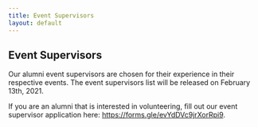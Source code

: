 ```yaml
---
title: Event Supervisors
layout: default
---
```


## Event Supervisors

Our alumni event supervisors are chosen for their experience in their respective events. The event supervisors list will be released on February 13th, 2021.

If you are an alumni that is interested in volunteering, fill out our event supervisor application here: https://forms.gle/evYdDVc9jrXorRpi9.
